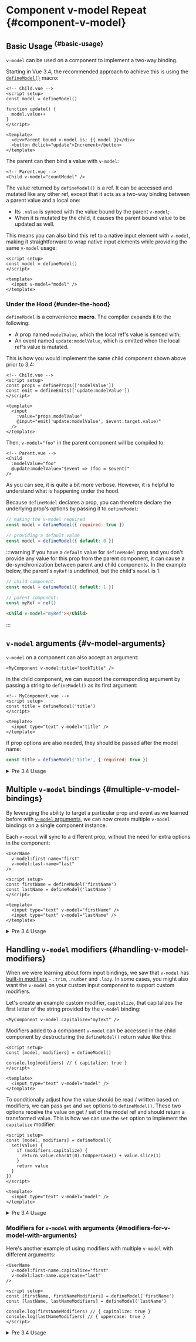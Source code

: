 # Component v-model Repeat {#component-v-model}

## Basic Usage <sup class="vt-badge" data-text="3.4+" /> {#basic-usage}

`v-model` can be used on a component to implement a two-way binding.

Starting in Vue 3.4, the recommended approach to achieve this is using the [`defineModel()`](/api/sfc-script-setup#definemodel) macro:

```vue
<!-- Child.vue -->
<script setup>
const model = defineModel()

function update() {
  model.value++
}
</script>

<template>
  <div>Parent bound v-model is: {{ model }}</div>
  <button @click="update">Increment</button>
</template>
```

The parent can then bind a value with `v-model`:

```vue-html
<!-- Parent.vue -->
<Child v-model="countModel" />
```

The value returned by `defineModel()` is a ref. It can be accessed and mutated like any other ref, except that it acts as a two-way binding between a parent value and a local one:

- Its `.value` is synced with the value bound by the parent `v-model`;
- When it is mutated by the child, it causes the parent bound value to be updated as well.

This means you can also bind this ref to a native input element with `v-model`, making it straightforward to wrap native input elements while providing the same `v-model` usage:

```vue
<script setup>
const model = defineModel()
</script>

<template>
  <input v-model="model" />
</template>
```

### Under the Hood {#under-the-hood}

`defineModel` is a convenience **macro**. The compiler expands it to the following:

- A prop named `modelValue`, which the local ref's value is synced with;
- An event named `update:modelValue`, which is emitted when the local ref's value is mutated.

This is how you would implement the same child component shown above prior to 3.4:

```vue
<!-- Child.vue -->
<script setup>
const props = defineProps(['modelValue'])
const emit = defineEmits(['update:modelValue'])
</script>

<template>
  <input
    :value="props.modelValue"
    @input="emit('update:modelValue', $event.target.value)"
  />
</template>
```

Then, `v-model="foo"` in the parent component will be compiled to:

```vue-html
<!-- Parent.vue -->
<Child
  :modelValue="foo"
  @update:modelValue="$event => (foo = $event)"
/>
```

As you can see, it is quite a bit more verbose. However, it is helpful to understand what is happening under the hood.

Because `defineModel` declares a prop, you can therefore declare the underlying prop's options by passing it to `defineModel`:

```js
// making the v-model required
const model = defineModel({ required: true })

// providing a default value
const model = defineModel({ default: 0 })
```

:::warning
If you have a `default` value for `defineModel` prop and you don't provide any value for this prop from the parent component, it can cause a de-synchronization between parent and child components. In the example below, the parent's `myRef` is undefined, but the child's `model` is 1:

```js
// child component:
const model = defineModel({ default: 1 })

// parent component:
const myRef = ref()
```

```html
<Child v-model="myRef"></Child>
```

:::

## `v-model` arguments {#v-model-arguments}

`v-model` on a component can also accept an argument:

```vue-html
<MyComponent v-model:title="bookTitle" />
```

In the child component, we can support the corresponding argument by passing a string to `defineModel()` as its first argument:

```vue
<!-- MyComponent.vue -->
<script setup>
const title = defineModel('title')
</script>

<template>
  <input type="text" v-model="title" />
</template>
```

If prop options are also needed, they should be passed after the model name:

```js
const title = defineModel('title', { required: true })
```

<details>
<summary>Pre 3.4 Usage</summary>

```vue
<!-- MyComponent.vue -->
<script setup>
defineProps({
  title: {
    required: true
  }
})
defineEmits(['update:title'])
</script>

<template>
  <input
    type="text"
    :value="title"
    @input="$emit('update:title', $event.target.value)"
  />
</template>
```

[Try it in the Playground](https://play.vuejs.org/#eNp9kE1rwzAMhv+KMIW00DXsGtKyMXYc7D7vEBplM8QfOHJoCfnvk+1QsjJ2svVKevRKk3h27jAGFJWoh7NXjmBACu4kjdLOeoIJPHYwQ+ethoJLi1vq7fpi+WfQ0JI+lCstcrkYQJqzNQMBKeoRjhG4LcYHbVvsofFfQUcCXhrteix20tRl9sIuOCBkvSHkCKD+fjxN04Ka57rkOOlrMwu7SlVHKdIrBZRcWpc3ntiLO7t/nKHFThl899YN248ikYpP9pj1V60o6sG1TMwDU/q/FZRxgeIPgK4uGcQLSZGlamz6sHKd1afUxOoGeeT298A9bHCMKxBfE3mTSNjl1vud5x8qNa76)

</details>

## Multiple `v-model` bindings {#multiple-v-model-bindings}

By leveraging the ability to target a particular prop and event as we learned before with [`v-model` arguments](#v-model-arguments), we can now create multiple `v-model` bindings on a single component instance.

Each `v-model` will sync to a different prop, without the need for extra options in the component:

```vue-html
<UserName
  v-model:first-name="first"
  v-model:last-name="last"
/>
```

```vue
<script setup>
const firstName = defineModel('firstName')
const lastName = defineModel('lastName')
</script>

<template>
  <input type="text" v-model="firstName" />
  <input type="text" v-model="lastName" />
</template>
```

<details>
<summary>Pre 3.4 Usage</summary>

```vue
<script setup>
defineProps({
  firstName: String,
  lastName: String
})

defineEmits(['update:firstName', 'update:lastName'])
</script>

<template>
  <input
    type="text"
    :value="firstName"
    @input="$emit('update:firstName', $event.target.value)"
  />
  <input
    type="text"
    :value="lastName"
    @input="$emit('update:lastName', $event.target.value)"
  />
</template>
```

</details>

## Handling `v-model` modifiers {#handling-v-model-modifiers}

When we were learning about form input bindings, we saw that `v-model` has [built-in modifiers](/guide/essentials/forms#modifiers) - `.trim`, `.number` and `.lazy`. In some cases, you might also want the `v-model` on your custom input component to support custom modifiers.

Let's create an example custom modifier, `capitalize`, that capitalizes the first letter of the string provided by the `v-model` binding:

```vue-html
<MyComponent v-model.capitalize="myText" />
```

Modifiers added to a component `v-model` can be accessed in the child component by destructuring the `defineModel()` return value like this:

```vue{4}
<script setup>
const [model, modifiers] = defineModel()

console.log(modifiers) // { capitalize: true }
</script>

<template>
  <input type="text" v-model="model" />
</template>
```

To conditionally adjust how the value should be read / written based on modifiers, we can pass `get` and `set` options to `defineModel()`. These two options receive the value on get / set of the model ref and should return a transformed value. This is how we can use the `set` option to implement the `capitalize` modifier:

```vue{6-8}
<script setup>
const [model, modifiers] = defineModel({
  set(value) {
    if (modifiers.capitalize) {
      return value.charAt(0).toUpperCase() + value.slice(1)
    }
    return value
  }
})
</script>

<template>
  <input type="text" v-model="model" />
</template>
```

<details>
<summary>Pre 3.4 Usage</summary>

```vue{11-13}
<script setup>
const props = defineProps({
  modelValue: String,
  modelModifiers: { default: () => ({}) }
})

const emit = defineEmits(['update:modelValue'])

function emitValue(e) {
  let value = e.target.value
  if (props.modelModifiers.capitalize) {
    value = value.charAt(0).toUpperCase() + value.slice(1)
  }
  emit('update:modelValue', value)
}
</script>

<template>
  <input type="text" :value="modelValue" @input="emitValue" />
</template>
```

</details>

### Modifiers for `v-model` with arguments {#modifiers-for-v-model-with-arguments}

Here's another example of using modifiers with multiple `v-model` with different arguments:

```vue-html
<UserName
  v-model:first-name.capitalize="first"
  v-model:last-name.uppercase="last"
/>
```

```vue
<script setup>
const [firstName, firstNameModifiers] = defineModel('firstName')
const [lastName, lastNameModifiers] = defineModel('lastName')

console.log(firstNameModifiers) // { capitalize: true }
console.log(lastNameModifiers) // { uppercase: true }
</script>
```

<details>
<summary>Pre 3.4 Usage</summary>

```vue{5,6,10,11}
<script setup>
const props = defineProps({
firstName: String,
lastName: String,
firstNameModifiers: { default: () => ({}) },
lastNameModifiers: { default: () => ({}) }
})
defineEmits(['update:firstName', 'update:lastName'])

console.log(props.firstNameModifiers) // { capitalize: true }
console.log(props.lastNameModifiers) // { uppercase: true }
</script>
```

</details>
